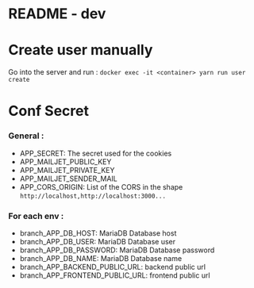 # README - dev

# Create user manually

Go into the server and run :
`docker exec -it <container> yarn run user create`

# Conf Secret

### General :

- APP_SECRET: The secret used for the cookies
- APP_MAILJET_PUBLIC_KEY
- APP_MAILJET_PRIVATE_KEY
- APP_MAILJET_SENDER_MAIL
- APP_CORS_ORIGIN: List of the CORS in the shape `http://localhost,http://localhost:3000...`

### For each env :

- branch_APP_DB_HOST: MariaDB Database host
- branch_APP_DB_USER: MariaDB Database user
- branch_APP_DB_PASSWORD: MariaDB Database password
- branch_APP_DB_NAME: MariaDB Database name
- branch_APP_BACKEND_PUBLIC_URL: backend public url
- branch_APP_FRONTEND_PUBLIC_URL: frontend public url
